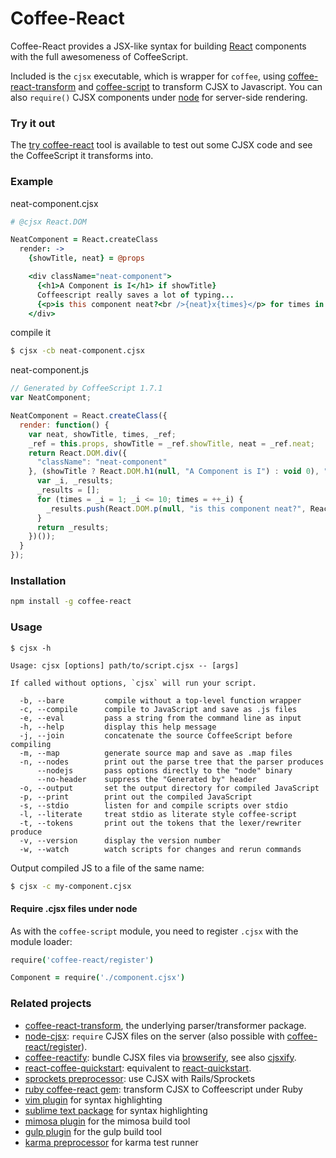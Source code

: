# Coffee-React

Coffee-React provides a JSX-like syntax for building [React](http://facebook.github.io/react/) components with the full awesomeness of CoffeeScript.

Included is the `cjsx` executable, which is wrapper for `coffee`, using 
[coffee-react-transform](https://github.com/jsdf/coffee-react-transform) and 
[coffee-script](https://github.com/jashkenas/coffeescript) to transform CJSX to Javascript.
You can also `require()` CJSX components under [node](http://nodejs.org) for server-side rendering.

### Try it out
The [try coffee-react](http://jsdf.github.io/coffee-react-transform/) tool is available to test out some CJSX code and see the CoffeeScript it transforms into.

### Example

neat-component.cjsx
```coffee
# @cjsx React.DOM

NeatComponent = React.createClass
  render: ->
    {showTitle, neat} = @props

    <div className="neat-component">
      {<h1>A Component is I</h1> if showTitle}
      Coffeescript really saves a lot of typing...
      {<p>is this component neat?<br />{neat}x{times}</p> for times in [1..10]}
    </div>
```

compile it
```bash
$ cjsx -cb neat-component.cjsx
```

neat-component.js
```js
// Generated by CoffeeScript 1.7.1
var NeatComponent;

NeatComponent = React.createClass({
  render: function() {
    var neat, showTitle, times, _ref;
    _ref = this.props, showTitle = _ref.showTitle, neat = _ref.neat;
    return React.DOM.div({
      "className": "neat-component"
    }, (showTitle ? React.DOM.h1(null, "A Component is I") : void 0), "Coffeescript really saves a lot of typing...", (function() {
      var _i, _results;
      _results = [];
      for (times = _i = 1; _i <= 10; times = ++_i) {
        _results.push(React.DOM.p(null, "is this component neat?", React.DOM.br(null), neat, "x", times));
      }
      return _results;
    })());
  }
});
```

### Installation
```bash
npm install -g coffee-react
```
### Usage

```
$ cjsx -h

Usage: cjsx [options] path/to/script.cjsx -- [args]

If called without options, `cjsx` will run your script.

  -b, --bare         compile without a top-level function wrapper
  -c, --compile      compile to JavaScript and save as .js files
  -e, --eval         pass a string from the command line as input
  -h, --help         display this help message
  -j, --join         concatenate the source CoffeeScript before compiling
  -m, --map          generate source map and save as .map files
  -n, --nodes        print out the parse tree that the parser produces
      --nodejs       pass options directly to the "node" binary
      --no-header    suppress the "Generated by" header
  -o, --output       set the output directory for compiled JavaScript
  -p, --print        print out the compiled JavaScript
  -s, --stdio        listen for and compile scripts over stdio
  -l, --literate     treat stdio as literate style coffee-script
  -t, --tokens       print out the tokens that the lexer/rewriter produce
  -v, --version      display the version number
  -w, --watch        watch scripts for changes and rerun commands

```

Output compiled JS to a file of the same name:
```bash
$ cjsx -c my-component.cjsx
```

#### Require .cjsx files under node
As with the `coffee-script` module, you need to register `.cjsx` with the module loader:
```coffee
require('coffee-react/register')

Component = require('./component.cjsx')

```

### Related projects
- [coffee-react-transform](https://github.com/jsdf/coffee-react-transform), the underlying parser/transformer package.
- [node-cjsx](https://github.com/SimonDegraeve/node-cjsx): `require` CJSX files on the server (also possible with [coffee-react/register](https://github.com/jsdf/coffee-react)).
- [coffee-reactify](https://github.com/jsdf/coffee-reactify): bundle CJSX files via [browserify](https://github.com/substack/node-browserify), see also [cjsxify](https://github.com/SimonDegraeve/cjsxify).  
- [react-coffee-quickstart](https://github.com/SimonDegraeve/react-coffee-quickstart): equivalent to [react-quickstart](https://github.com/andreypopp/react-quickstart).
- [sprockets preprocessor](https://github.com/jsdf/sprockets-coffee-react): use CJSX with Rails/Sprockets
- [ruby coffee-react gem](https://github.com/jsdf/ruby-coffee-react): transform CJSX to Coffeescript under Ruby
- [vim plugin](https://github.com/mtscout6/vim-cjsx) for syntax highlighting
- [sublime text package](https://github.com/reactjs/sublime-react/) for syntax highlighting
- [mimosa plugin](https://github.com/mtscout6/mimosa-cjsx) for the mimosa build tool
- [gulp plugin](https://github.com/mtscout6/gulp-cjsx) for the gulp build tool
- [karma preprocessor](https://github.com/mtscout6/karma-cjsx-preprocessor) for karma test runner
